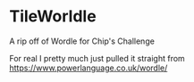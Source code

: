 # TileWorldle
A rip off of Wordle for Chip's Challenge

For real I pretty much just pulled it straight from https://www.powerlanguage.co.uk/wordle/
